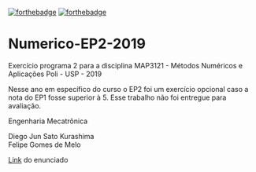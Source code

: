 [![forthebadge](https://forthebadge.com/images/badges/built-with-science.svg)](https://forthebadge.com) [![forthebadge](https://forthebadge.com/images/badges/made-with-python.svg)](https://forthebadge.com)

# Numerico-EP2-2019

Exercício programa 2 para a disciplina MAP3121 - Métodos Numéricos e Aplicações Poli - USP - 2019

Nesse ano em específico do curso o EP2 foi um exercício opcional caso a nota do EP1 fosse superior à 5. Esse trabalho não foi entregue para avaliação.

Engenharia Mecatrônica

Diego Jun Sato Kurashima  
Felipe Gomes de Melo

[Link](https://www.ime.usp.br/~map3121/2019/map3121/programas/EP2-edos.pdf) do enunciado
